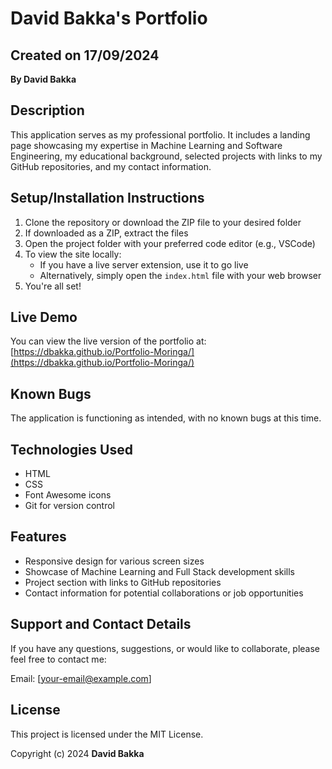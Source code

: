 # David Bakka's Portfolio

## Created on 17/09/2024

**By David Bakka**

## Description

This application serves as my professional portfolio. It includes a landing page showcasing my expertise in Machine Learning and Software Engineering, my educational background, selected projects with links to my GitHub repositories, and my contact information.

## Setup/Installation Instructions

1. Clone the repository or download the ZIP file to your desired folder
2. If downloaded as a ZIP, extract the files
3. Open the project folder with your preferred code editor (e.g., VSCode)
4. To view the site locally:
   - If you have a live server extension, use it to go live
   - Alternatively, simply open the `index.html` file with your web browser
5. You're all set!

## Live Demo

You can view the live version of the portfolio at: [https://dbakka.github.io/Portfolio-Moringa/](https://dbakka.github.io/Portfolio-Moringa/)

## Known Bugs

The application is functioning as intended, with no known bugs at this time.

## Technologies Used

- HTML
- CSS
- Font Awesome icons
- Git for version control

## Features

- Responsive design for various screen sizes
- Showcase of Machine Learning and Full Stack development skills
- Project section with links to GitHub repositories
- Contact information for potential collaborations or job opportunities

## Support and Contact Details

If you have any questions, suggestions, or would like to collaborate, please feel free to contact me:

Email: [your-email@example.com]

## License

This project is licensed under the MIT License.

Copyright (c) 2024 **David Bakka**
